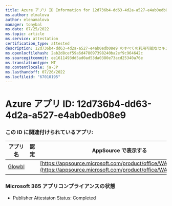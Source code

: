 ```yaml
---
title: Azure アプリ ID Information for 12d736b4-dd63-4d2a-a527-e4ab0edb08e9
ms.author: elmalova
author: elenamalova
manager: tonybal
ms.date: 07/25/2022
ms.topic: article
ms.service: attestation
certification_type: attested
description: 12d736b4-dd63-4d2a-a527-e4ab0edb08e9 のすべての利用可能なセキュリティとコンプライアンス情報。
ms.openlocfilehash: 2ab2d8cef59a6d478097398240ba2ef9c964642c
ms.sourcegitcommit: ee1611493dd5ad0ad53da0380e73acd25340a76e
ms.translationtype: MT
ms.contentlocale: ja-JP
ms.lasthandoff: 07/26/2022
ms.locfileid: "67010195"
---
```

# <a name="azure-app-id-12d736b4-dd63-4d2a-a527-e4ab0edb08e9"></a>Azure アプリ ID: 12d736b4-dd63-4d2a-a527-e4ab0edb08e9


### <a name="apps-associated-with-this-id"></a>この ID に関連付けられているアプリ:
| **アプリ名** | **認定** | **AppSource で表示する** |
|--------------|---------------|-----------------------|
| [Glowbl](../forward/WA200004368.md) |  | [https://appsource.microsoft.com/product/office/WA200004368](https://appsource.microsoft.com/product/office/WA200004368) |

### <a name="microsoft-365-app-compliance-status"></a>Microsoft 365 アプリコンプライアンスの状態
- Publisher Attestaton Status: Completed
